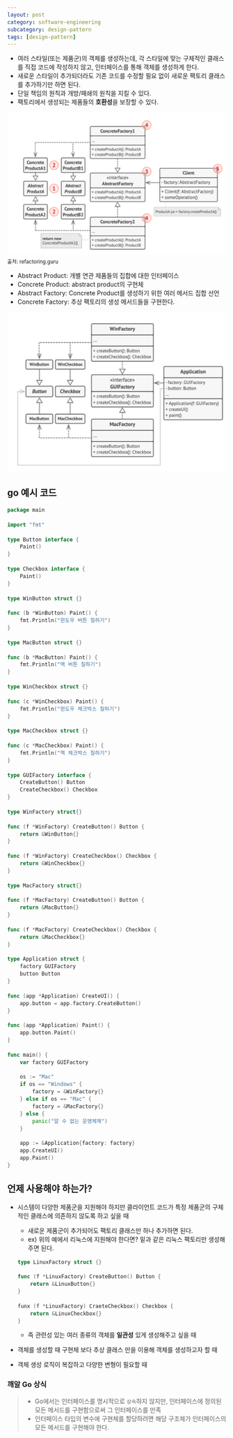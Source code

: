 ```yaml
---
layout: post
category: software-engineering
subcategory: design-pattern
tags: [design-pattern]
---
```


- 여러 스타일(또는 제품군)의 객체를 생성하는데, 각 스타일에 맞는 구체적인 클래스를 직접 코드에 작성하지 않고, 인터페이스를 통해 객체를 생성하게 한다.
- 새로운 스타일이 추가되더라도 기존 코드를 수정할 필요 없이 새로운 팩토리 클래스를 추가하기만 하면 된다.
- 단일 책임의 원칙과 개방/패쇄의 원칙을 지킬 수 있다.
- 팩토리에서 생성되는 제품들의 **호환성**을 보장할 수 있다.

![alt text](/assets/images/design-pattern/image/2/image.png)
<sub>출처: refactoring.guru</sub>

- Abstract Product: 개별 연관 제품들의 집합에 대한 인터페이스
- Concrete Product: abstract product의 구현체
- Abstract Factory: Concrete Product를 생성하기 위한 여러 메서드 집합 선언
- Concrete Factory: 추상 팩토리의 생성 메서드들을 구현한다.

![alt text](/assets/images/design-pattern/image/2/image-1.png)

## go 예시 코드

```go
package main

import "fmt"

type Button interface {
    Paint()
}

type Checkbox interface {
    Paint()
}

type WinButton struct {}

func (b *WinButton) Paint() {
    fmt.Println("윈도우 버튼 칠하기")
}

type MacButton struct {}

func (b *MacButton) Paint() {
    fmt.Println("맥 버튼 칠하기")
}

type WinCheckbox struct {}

func (c *WinCheckbox) Paint() {
    fmt.Println("윈도우 체크박스 칠하기")
}

type MacCheckbox struct {}

func (c *MacCheckbox) Paint() {
    fmt.Println("맥 체크박스 칠하기")
}

type GUIFactory interface {
    CreateButton() Button
    CreateCheckbox() Checkbox
}

type WinFactory struct{}

func (f *WinFactory) CreateButton() Button {
    return &WinButton{}
}

func (f *WinFactory) CreateCheckbox() Checkbox {
    return &WinCheckbox{}
}

type MacFactory struct{}

func (f *MacFactory) CreateButton() Button {
    return &MacButton{}
}

func (f *MacFactory) CreateCheckbox() Checkbox {
    return &MacCheckbox{}
}

type Application struct {
    factory GUIFactory
    button Button
}

func (app *Application) CreateUI() {
    app.button = app.factory.CreateButton()
}

func (app *Application) Paint() {
    app.button.Paint()
}

func main() {
    var factory GUIFactory

    os := "Mac"
    if os == "Windows" {
        factory = &WinFactory{}
    } else if os == "Mac" {
        factory = &MacFactory{}
    } else {
        panic("알 수 없는 운영체제")
    }

    app := &Application{factory: factory}
    app.CreateUI()
    app.Paint()
}
```

## 언제 사용해야 하는가?

- 시스템이 다양한 제품군을 지원해야 하지만 클라이언트 코드가 특정 제품군의 구체적인 클래스에 의존하지 않도록 하고 싶을 때
    - 새로운 제품군이 추가되어도 팩토리 클래스만 하나 추가하면 된다.
    - ex) 위의 예에서 리눅스에 지원해야 한다면? 밑과 같은 리눅스 팩토리만 생성해주면 된다.

    ```go
    type LinuxFactory struct {}

    func (f *LinuxFactory) CreateButton() Button {
        return &LinuxButton{}
    }

    funx (f *LinuxFactory) CraeteCheckbox() Checkbox {
        return &LinuxCheckbox{}
    }
    ```

    - 즉 관련성 있는 여러 종류의 객체를 **일관성** 있게 생성해주고 싶을 때

- 객체를 생성할 때 구현체 보다 추상 클래스 만을 이용해 객체를 생성하고자 할 때
- 객체 생성 로직이 복잡하고 다양한 변형이 필요할 때

### 깨알 Go 상식

> - Go에서는 인터페이스를 명시적으로 `상속`하지 않지만, 인터페이스에 정의된 모든 메서드를 구현함으로써 그 인터페이스를 만족
> - 인터페이스 타입의 변수에 구현체를 할당하려면 해당 구조체가 인터페이스의 모든 메서드를 구현해야 한다.